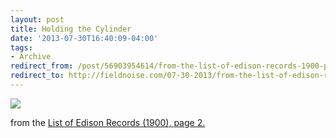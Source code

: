 ```yaml
---
layout: post 
title: Holding the Cylinder 
date: '2013-07-30T16:40:09-04:00' 
tags: 
- Archive 
redirect_from: /post/56903954614/from-the-list-of-edison-records-1900-page-2/
redirect_to: http://fieldnoise.com/07-30-2013/from-the-list-of-edison-records-1900-page-2.html
--- 
```


![](http://d.pr/rUfW+)

from the [List of Edison Records (1900), page 2.][1]

[1]: http://archive.org/details/cihm_58952

